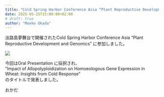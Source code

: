 ```yaml
---
title: "Cold Spring Harbor Conference Asia “Plant Reproductive Development and Genomics”に参加しました"
date: 2025-05-25T15:00:00+02:00
# draft: true
author: "Moeko Okada"
---
```


淡路島夢舞台で開催されたCold Spring Harbor Conference Asia “Plant Reproductive Development and Genomics” に参加しました。

![](/img/my_post_folder/20250525_CSH2025Awaji.jpg)

今回はOral Presentation に採択され、  
”Impact of Allopolyploidization on Homoeologous Gene Expression in Wheat: Insights from Cold Response”  
のタイトルで発表しました。

おかだ